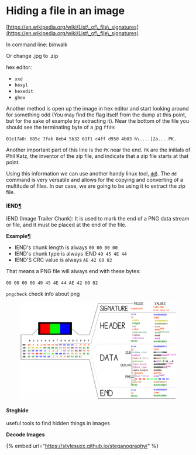 # Hiding a file in an image

[https://en.wikipedia.org/wiki/List\_of\_file\_signatures](https://en.wikipedia.org/wiki/List\_of\_file\_signatures)

In command line: binwalk&#x20;

Or change .jpg to .zip

hex editor:

* `xxd`
* `hexyl`
* `hexedit`
* `ghex`

Another method is open up the image in hex editor and start looking around for something odd (You may find the flag itself from the dump at this point, but for the sake of example try extracting it). Near the bottom of the file you should see the terminating byte of a jpg `ffd9`:

`01e17a0: 685c 7fab 8eb4 5b32 61f1 c4ff d950 4b03 h\....[2a....PK.`

Another important part of this line is the `PK` near the end. `PK` are the initials of Phil Katz, the inventor of the zip file, and indicate that a zip file starts at that point.

Using this information we can use another handy linux tool, [`dd`](http://en.wikipedia.org/wiki/Dd\_\(Unix)). The `dd` command is very versatile and allows for the copying and converting of a multitude of files. In our case, we are going to be using it to extract the zip file.



#### IEND[¶](https://ctf-wiki.mahaloz.re/misc/picture/png/#iend) <a href="#iend" id="iend"></a>

IEND (Image Trailer Chunk): It is used to mark the end of a PNG data stream or file, and it must be placed at the end of the file.

**Example**[**¶**](https://ctf-wiki.mahaloz.re/misc/picture/png/#example)

* IEND's chunk length is always `00 00 00 00`
* IEND's chunk type is always IEND `49 45 4E 44`
* IEND'S CRC value is always `AE 42 60 82`

That means a PNG file will always end with these bytes:

`00 00 00 00 49 45 4E 44 AE 42 60 82`

`pngcheck` check info about png

<figure><img src="../.gitbook/assets/image (1) (1) (1).png" alt=""><figcaption></figcaption></figure>

#### Steghide

useful tools to find hidden things in images

**Decode Images**

{% embed url="https://stylesuxx.github.io/steganography/" %}



